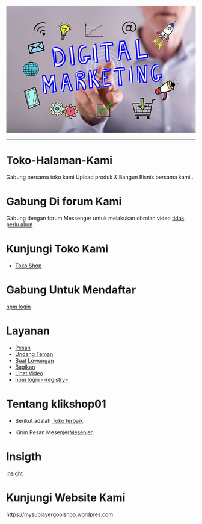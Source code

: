 ![img](https://github.com/Buat-Halaman-Bisnis-Kamu/Toko-Halaman-Kami/blob/master/Image/images.jpeg)

----



# Toko-Halaman-Kami
Gabung bersama toko kami Upload produk &amp; Bangun Bisnis bersama kami..

# Gabung Di forum Kami

Gabung dengan forum Messenger untuk melakukan obrolan video
[tidak perlu akun](https://npm.pkg.github.com/msngr.com/3XDDyHuhZ3_ZgIbQ?funnel_session_id=_ab128ee6-7931-476d-9c8f-c6f4cf119473)

# Kunjungi Toko Kami

- [ Toko Shop ](https://business.facebook.com/klikshop01/shop/?rt=19)

# Gabung Untuk Mendaftar
[npm login](https://npm.pkg.github.com/)

# Layanan

- [Pesan](https://npm.pkg.github.com/m.me/tikakripik.tikakripik)
- [Undang Teman](https://m.facebook.com/send_page_invite/?pageid=113984427014056)
- [Buat Lowongan](https://m.facebook.com/job_opening/composer/?page_id=113984427014056&source=page_more_menu&ref=bookmarks)
- [Bagikan](https://m.facebook.com/sharer.php?sid=113984427014056&referrer=pages_feed&ref=bookmarks)
- [Lihat Video](http://www.facebook.com/story.php?story_fbid=155486129530552&id=113984427014056&scmts=scwspsdd&extid=L4KSMYVC4qHujUH0)
- [npm login --registry=](https://npm.pkg.github.com/m.me/tikakripik.tikakripik)
# Tentang klikshop01

- <p>Berikut adalah <a href="https://facebook.Com/klikshop01/" title="Halaman terbaik" target="_blank">Toko terbaik</a>.</p>
- <p>Kirim Pesan Mesenjer<a href="https://m.me/tikakripik.tikakripik/" title="kirim Pesan" target="_blank">Mesenjer</a>.<p/>


# Insigth

[insight](https://github.com/Buat-Halaman-Bisnis-Kamu/Toko-Halaman-Kami/blob/master/Facebook%20Insights%20Data%20Export%20-%20Agen%20Shop%20Online%20-%202020-07-29.csv)

<div>
<div class="fb-customerchat"
 page_id="<113984427014056>">
</div>
<div>
<h1>Kunjungi Website Kami</h1>
<div>
https://mysuplayergoolshop.wordpres.com
</div>
